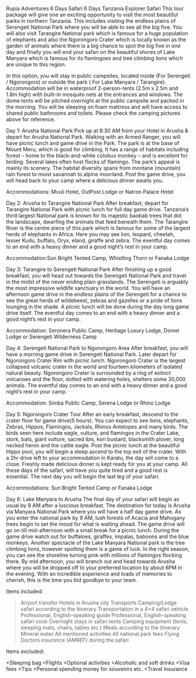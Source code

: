 Rupia Adventures
6 Days Safari
6 Days Tanzania Explorer Safari
This tour package will give one an exciting opportunity to visit the most beautiful parks in northern Tanzania. This includes visiting the endless plains of Serengeti National Park where you will be able to see all the big five. You will also visit Tarangire National park which is famous for a huge population of elephants and also the Ngorongoro Crater which is locally known as the garden of animals where there is a big chance to spot the big five in one day and finally you will end your safari on the beautiful shores of Lake Manyara which is famous for its flamingoes and tree climbing lions which are unique to this region.

In this option, you will stay in public campsites, located inside (For Serengeti / Ngorongoro) or outside the park ( For Lake Manyara / Tarangire). Accommodation will be in waterproof 2-person-tents (2.5m x 2.5m and 1.8m high) with built-in mosquito nets at the entrances and windows. The dome tents will be pitched overnight at the public campsite and packed in the morning. You will be sleeping on foam mattress and will have access to shared public bathrooms and toilets. Please check the camping pictures above for reference.

 

Day 1: Arusha National Park
Pick up at 8:30 AM from your Hotel in Arusha & depart for Arusha National Park. Walking with an Armed Ranger, you will have picnic lunch and game drive in the Park. The park is at the base of Mount Meru, which is good for climbing. It has a range of habitats including forest – home to the black-and-white colobus monkey – and is excellent for birding. Several lakes often host flocks of flamingo. The park’s appeal is mainly its scenery. The habitat diversity spans from montane (mountain) rain forest to moist savannah to alpine moorland. Post the game drive, you will head back to your camp where a delicious dinner awaits you.

Accommodations: Mvuli Hotel, OutPost Lodge or Natron Palace Hotel

 

Day 2: Arusha to Tarangire National Park
After breakfast, depart for Tarangire National Park with picnic lunch for full day game drive. Tanzania’s third largest National park is known for its majestic baobab trees that dot the landscape, dwarfing the animals that feed beneath them. The Tarangire River is the centre piece of this park which is famous for some of the largest herds of elephants in Africa. Here you may see lion, leopard, cheetah, lesser Kudu, buffalo, Oryx, eland, giraffe and zebra. The eventful day comes to an end with a heavy dinner and a good night’s rest in your camp.

Accommodation:Sun Bright Tented Camp, Whistling Thorn or Fanaka Lodge

 

Day 3: Tarangire to Serengeti National Park
After finishing up a good breakfast, you will head out towards the Serengeti National Park and travel in the midst of the never ending plain grasslands. The Serengeti is arguably the most impressive wildlife sanctuary in the world. You will have an afternoon game drive in the endless plains of the Serengeti for a chance to see the great herds of wildebeest, zebras and gazelles or a pride of lions lounging in the shade. A picnic lunch will be done during the day long game drive itself. The eventful day comes to an end with a heavy dinner and a good night’s rest in your camp.

Accommodation: Seronera Public Camp, Heritage Luxury Lodge, Domel Lodge or Serengeti Wilderness Camp

 

Day 4: Serengeti National Park to Ngorongoro Area
After breakfast, you will have a morning game drive in Serengeti National Park. Later depart for Ngorongoro Crater Rim with picnic lunch. Ngorongoro Crater is the largest collapsed volcanic crater in the world and fourteen kilometers of isolated natural beauty. Ngorongoro Crater is surrounded by a ring of extinct volcanoes and the floor, dotted with watering holes, shelters some 30,000 animals. The eventful day comes to an end with a heavy dinner and a good night’s rest in your camp.

Accommodation: Simba Public Camp, Serena Lodge or Rhino Lodge

 

Day 5: Ngorongoro Crater Tour
After an early breakfast, descend to the crater floor for game drive(5 hours). You can expect to see lions, elephants, Zebras, Hippos, Flamingos, Jackals, Rhinos Antelopes and many birds. The birds seen here include eagle, vulture, and flamingos in the Crater Lake, stork, bats, giant vulture, sacred ibis, kori bustard, blacksmith plover, long necked heron and the cattle eagle. Post the picnic lunch at the beautiful Hippo pool, you will begin a steep ascend to the top exit of the crater. With a 2hr drive left to your accommodation in Karatu, the day will come to a close. Freshly made delicious dinner is kept ready for you at your camp. All these days of the safari, will have you quite tired and a good rest is essential. The next day you will begin the last leg of your safari.

Accommodations: Sun Bright Tented Camp or Fanaka Lodge

 

Day 6: Lake Manyara to Arusha
The final day of your safari will begin as usual by 8 AM after a luscious breakfast. The destination for today is Arusha via Manyara National Park where you will have a half day game drive. As you enter the national park by 9 AM, lush forests of Acacia and Mahogany trees begin to set the mood for what is waiting ahead. The game drive will go on till mid-afternoon with a small break for a picnic lunch. During the game drive watch out for buffaloes, giraffes, impalas, baboons and the blue monkeys. Another spectacle of the Lake Manyara National park is the tree climbing lions, however spotting them is a game of luck. In the right season, you can see the shoreline turning pink with millions of flamingos flocking there. By mid afternoon, you will branch out and head towards Arusha where you will be dropped off to your preferred location by about 6PM in the evening. With an incredible experience and loads of memories to cherish, this is the time you bid goodbye to your team.

Items included:

>Airport transfer
>Hotels in Arusha city
>Transports
>Camping/Lodge safari according to the itinerary
>Transportation in a 4×4 safari vehicle
>Professional, English-speaking guide
>Professional, English-speaking safari cook
>Overnight stays in safari tents
>Camping equipment (tents, sleeping mats, chairs, tables etc.)
>Meals according to the itinerary
>Mineral water
>All mentioned activities
>All national park fees
>Flying Doctors insurance (AMREF) during the safari

Items excluded:

<Sleeping bag
<Flights
<Optional activities
<Alcoholic and soft drinks
<Visa fees
<Tips
<Personal spending money for souvenirs etc.
<Travel insurance